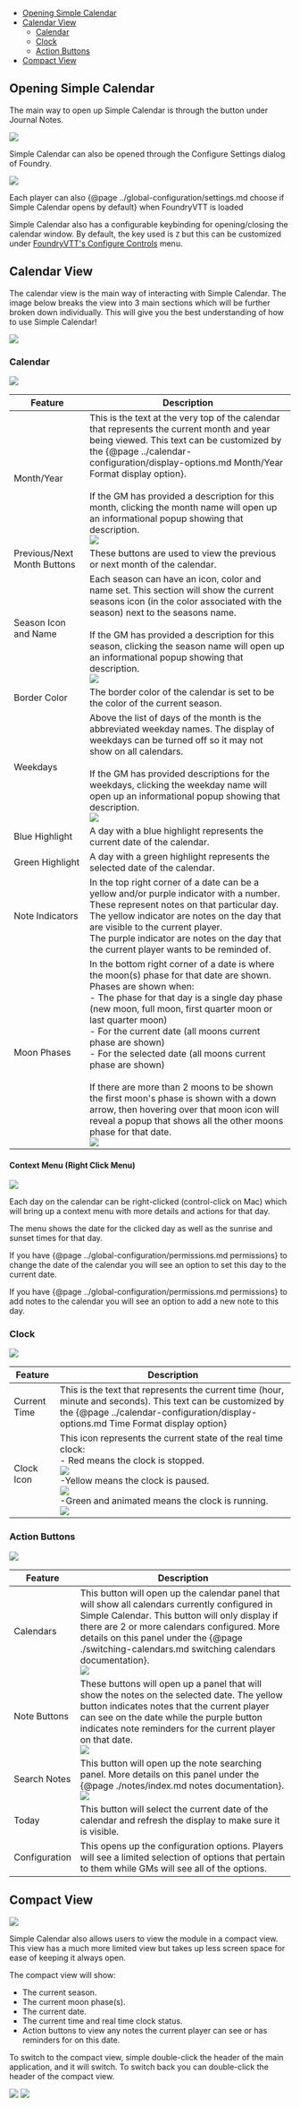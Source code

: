 - [Opening Simple Calendar](#opening-simple-calendar)
- [Calendar View](#calendar-view)
  - [Calendar](#calendar)
  - [Clock](#clock)
  - [Action Buttons](#action-buttons)
- [Compact View](#compact-view)

## Opening Simple Calendar

The main way to open up Simple Calendar is through the button under Journal Notes.

![](media://calendar-button.png)

Simple Calendar can also be opened through the Configure Settings dialog of Foundry.

![](media://module-settings-open-calendar.png)

Each player can also {@page ../global-configuration/settings.md choose if Simple Calendar opens by default} when FoundryVTT is loaded

Simple Calendar also has a configurable keybinding for opening/closing the calendar window. By default, the key used is `Z` but this can be customized under [FoundryVTT's Configure Controls](https://foundryvtt.com/article/keybinds/) menu.

## Calendar View

The calendar view is the main way of interacting with Simple Calendar. The image below breaks the view into 3 main sections which will be further broken down individually. This will give you the best understanding of how to use Simple Calendar!

![](media://main-app-overview.png)

### Calendar

![](media://calendar-view-detailed.png)

| Feature                     | Description                                                                                                                                                                                                                                                                                                                                                                                                                                                                                                                                                                                                                    |
|-----------------------------|--------------------------------------------------------------------------------------------------------------------------------------------------------------------------------------------------------------------------------------------------------------------------------------------------------------------------------------------------------------------------------------------------------------------------------------------------------------------------------------------------------------------------------------------------------------------------------------------------------------------------------|
| Month/Year                  | This is the text at the very top of the calendar that represents the current month and year being viewed. This text can be customized by the {@page ../calendar-configuration/display-options.md Month/Year Format display option}.<br/><br/>If the GM has provided a description for this month, clicking the month name will open up an informational popup showing that description.<br/>![](media://month-description-example.png)                                                                                                                                                                                         |
| Previous/Next Month Buttons | These buttons are used to view the previous or next month of the calendar.                                                                                                                                                                                                                                                                                                                                                                                                                                                                                                                                                     |
| Season Icon and Name        | Each season can have an icon, color and name set. This section will show the current seasons icon (in the color associated with the season) next to the seasons name.<br/><br/>If the GM has provided a description for this season, clicking the season name will open up an informational popup showing that description.<br/>![](media://season-description-example.png)                                                                                                                                                                                                                                                    |
| Border Color                | The border color of the calendar is set to be the color of the current season.                                                                                                                                                                                                                                                                                                                                                                                                                                                                                                                                                 |
| Weekdays                    | Above the list of days of the month is the abbreviated weekday names. The display of weekdays can be turned off so it may not show on all calendars.<br/><br/>If the GM has provided descriptions for the weekdays, clicking the weekday name will open up an informational popup showing that description.<br/>![](media://weekday-description-example.png)                                                                                                                                                                                                                                                                   |
| Blue Highlight              | A day with a blue highlight represents the current date of the calendar.                                                                                                                                                                                                                                                                                                                                                                                                                                                                                                                                                       |
| Green Highlight             | A day with a green highlight represents the selected date of the calendar.                                                                                                                                                                                                                                                                                                                                                                                                                                                                                                                                                     |
| Note Indicators             | In the top right corner of a date can be a yellow and/or purple indicator with a number. These represent notes on that particular day.<br/>The yellow indicator are notes on the day that are visible to the current player.<br/>The purple indicator are notes on the day that the current player wants to be reminded of.                                                                                                                                                                                                                                                                                                    |
| Moon Phases                 | In the bottom right corner of a date is where the moon(s) phase for that date are shown. Phases are shown when:<br/>- The phase for that day is a single day phase (new moon, full moon, first quarter moon or last quarter moon)<br/>- For the current date (all moons current phase are shown)<br/>- For the selected date (all moons current phase are shown)<br/><br/>If there are more than 2 moons to be shown the first moon's phase is shown with a down arrow, then hovering over that moon icon will reveal a popup that shows all the other moons phase for that date.<br/>![](media://calendar-multiple-moons.png) |



#### Context Menu (Right Click Menu)

![](media://day-context-gif.gif)

Each day on the calendar can be right-clicked (control-click on Mac) which will bring up a context menu with more details and actions for that day.

The menu shows the date for the clicked day as well as the sunrise and sunset times for that day.

If you have {@page ../global-configuration/permissions.md permissions} to change the date of the calendar you will see an option to set this day to the current date.

If you have {@page ../global-configuration/permissions.md permissions} to add notes to the calendar you will see an option to add a new note to this day.

### Clock

![](media://calendar-clock-display.png)

| Feature      | Description                                                                                                                                                                                                                                                                                              |
|--------------|----------------------------------------------------------------------------------------------------------------------------------------------------------------------------------------------------------------------------------------------------------------------------------------------------------|
| Current Time | This is the text that represents the current time (hour, minute and seconds). This text can be customized by the {@page ../calendar-configuration/display-options.md Time Format display option}                                                                                                         |
| Clock Icon   | This icon represents the current state of the real time clock:<br/>- Red means the clock is stopped.<br/>![](media://clock-stopped.png)<br/>-Yellow means the clock is paused.<br/>![](media://clock-paused.png)<br/>-Green and animated means the clock is running.<br/>![](media://clock-runnings.png) |


### Action Buttons

![](media://calendar-action-buttons.png)

| Feature       | Description                                                                                                                                                                                                                                                                                                                                        |
|---------------|----------------------------------------------------------------------------------------------------------------------------------------------------------------------------------------------------------------------------------------------------------------------------------------------------------------------------------------------------|
| Calendars     | This button will open up the calendar panel that will show all calendars currently configured in Simple Calendar. This button will only display if there are 2 or more calendars configured. More details on this panel under the {@page ./switching-calendars.md switching calendars documentation}.<br/> ![](media://calendar-calendar-list.png) |
| Note Buttons  | These buttons will open up a panel that will show the notes on the selected date. The yellow button indicates notes that the current player can see on the date while the purple button indicates note reminders for the current player on that date.<br/> ![](media://calendar-note-list.png)                                                     |
| Search Notes  | This button will open up the note searching panel. More details on this panel under the {@page ./notes/index.md notes documentation}.  <br/> ![](media://calendar-search-notes.png)                                                                                                                                                                |
| Today         | This button will select the current date of the calendar and refresh the display to make sure it is visible.                                                                                                                                                                                                                                       |
| Configuration | This opens up the configuration options. Players will see a limited selection of options that pertain to them while GMs will see all of the options.                                                                                                                                                                                               |

## Compact View

![](media://calendar-compact-view.png)

Simple Calendar also allows users to view the module in a compact view. This view has a much more limited view but takes up less screen space for ease of keeping it always open.

The compact view will show:

- The current season.
- The current moon phase(s).
- The current date.
- The current time and real time clock status.
- Action buttons to view any notes the current player can see or has reminders for on this date.

To switch to the compact view, simple double-click the header of the main application, and it will switch. To switch back you can double-click the header of the compact view.

![](media://calendar-header-click.png)
![](media://calendar-compact-view-header-click.png)
